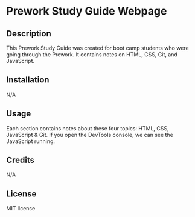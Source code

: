# Prework Study Guide Webpage

## Description

This Prework Study Guide was created for boot camp students who were going through the Prework. It contains notes on HTML, CSS, Git, and JavaScript.

## Installation

N/A

## Usage

Each section contains notes about these four topics: HTML, CSS, JavaScript & Git. If you open the DevTools console, we can see the JavaScript running.

## Credits

N/A

## License

MIT license

